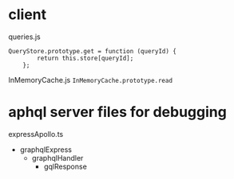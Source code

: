 # client
queries.js
```
QueryStore.prototype.get = function (queryId) {
        return this.store[queryId];
    };
```
InMemoryCache.js
```InMemoryCache.prototype.read```
# aphql server files for debugging

expressApollo.ts
 - graphqlExpress
   - graphqlHandler
     - gqlResponse
